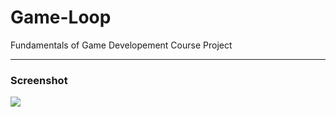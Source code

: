 Game-Loop
=========

Fundamentals of Game Developement Course Project

<hr>

### Screenshot

<img src="http://upload7.ir/images/89372345058599169699.png">
